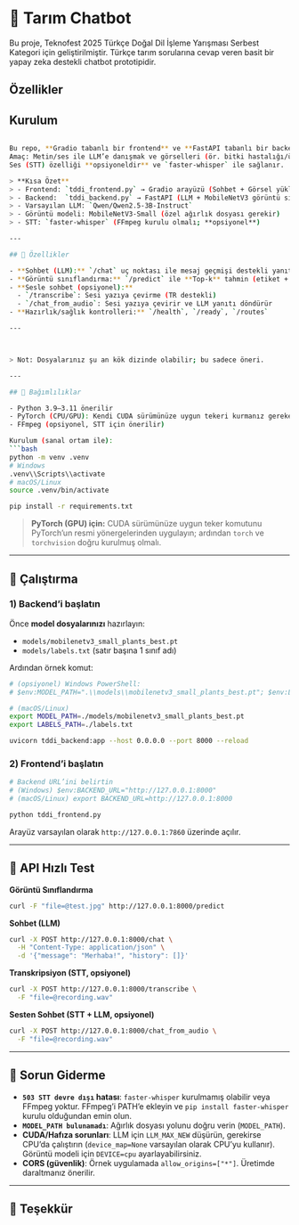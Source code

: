 # 🌿 Tarım Chatbot

Bu proje, Teknofest 2025 Türkçe Doğal Dil İşleme Yarışması Serbest Kategori için geliştirilmiştir. Türkçe tarım sorularına cevap veren basit bir yapay zeka destekli chatbot prototipidir.

## Özellikler

## Kurulum
```bash

Bu repo, **Gradio tabanlı bir frontend** ve **FastAPI tabanlı bir backend** içerir.  
Amaç: Metin/ses ile LLM’e danışmak ve görselleri (ör. bitki hastalığı/ürün sınıfı) **MobileNetV3** ile sınıflandırmak.  
Ses (STT) özelliği **opsiyoneldir** ve `faster-whisper` ile sağlanır.

> **Kısa Özet**
> - Frontend: `tddi_frontend.py` → Gradio arayüzü (Sohbet + Görsel yükleme + Mikrofon)
> - Backend:  `tddi_backend.py` → FastAPI (LLM + MobileNetV3 görüntü sınıflandırma + opsiyonel STT)
> - Varsayılan LLM: `Qwen/Qwen2.5-3B-Instruct`
> - Görüntü modeli: MobileNetV3-Small (özel ağırlık dosyası gerekir)
> - STT: `faster-whisper` (FFmpeg kurulu olmalı; **opsiyonel**)

---

## 🎯 Özellikler

- **Sohbet (LLM):** `/chat` uç noktası ile mesaj geçmişi destekli yanıt üretimi
- **Görüntü sınıflandırma:** `/predict` ile **Top‑k** tahmin (etiket + skor)
- **Sesle sohbet (opsiyonel):**
  - `/transcribe`: Sesi yazıya çevirme (TR destekli)
  - `/chat_from_audio`: Sesi yazıya çevirir ve LLM yanıtı döndürür
- **Hazırlık/sağlık kontrolleri:** `/health`, `/ready`, `/routes`

---



> Not: Dosyalarınız şu an kök dizinde olabilir; bu sadece öneri.

---

## 🧩 Bağımlılıklar

- Python 3.9–3.11 önerilir
- PyTorch (CPU/GPU): Kendi CUDA sürümünüze uygun tekeri kurmanız gerekebilir
- FFmpeg (opsiyonel, STT için önerilir)

Kurulum (sanal ortam ile):
```bash
python -m venv .venv
# Windows
.venv\\Scripts\\activate
# macOS/Linux
source .venv/bin/activate

pip install -r requirements.txt
```

> **PyTorch (GPU) için:** CUDA sürümünüze uygun teker komutunu PyTorch’un resmi yönergelerinden uygulayın; ardından `torch` ve `torchvision` doğru kurulmuş olmalı.

---

## 🚀 Çalıştırma

### 1) Backend’i başlatın
Önce **model dosyalarınızı** hazırlayın:
- `models/mobilenetv3_small_plants_best.pt`
- `models/labels.txt` (satır başına 1 sınıf adı)

Ardından örnek komut:
```bash
# (opsiyonel) Windows PowerShell:
# $env:MODEL_PATH=".\\models\\mobilenetv3_small_plants_best.pt"; $env:LABELS_PATH=".\\labels.txt"

# (macOS/Linux)
export MODEL_PATH=./models/mobilenetv3_small_plants_best.pt
export LABELS_PATH=./labels.txt

uvicorn tddi_backend:app --host 0.0.0.0 --port 8000 --reload
```

### 2) Frontend’i başlatın
```bash
# Backend URL’ini belirtin
# (Windows) $env:BACKEND_URL="http://127.0.0.1:8000"
# (macOS/Linux) export BACKEND_URL=http://127.0.0.1:8000

python tddi_frontend.py
```
Arayüz varsayılan olarak `http://127.0.0.1:7860` üzerinde açılır.

---

## 🧪 API Hızlı Test

**Görüntü Sınıflandırma**
```bash
curl -F "file=@test.jpg" http://127.0.0.1:8000/predict
```

**Sohbet (LLM)**
```bash
curl -X POST http://127.0.0.1:8000/chat \
  -H "Content-Type: application/json" \
  -d '{"message": "Merhaba!", "history": []}'
```

**Transkripsiyon (STT, opsiyonel)**
```bash
curl -X POST http://127.0.0.1:8000/transcribe \
  -F "file=@recording.wav"
```

**Sesten Sohbet (STT + LLM, opsiyonel)**
```bash
curl -X POST http://127.0.0.1:8000/chat_from_audio \
  -F "file=@recording.wav"
```

---

## 🔧 Sorun Giderme

- **`503 STT devre dışı` hatası**: `faster-whisper` kurulmamış olabilir veya FFmpeg yoktur. FFmpeg’i PATH’e ekleyin ve `pip install faster-whisper` kurulu olduğundan emin olun.
- **`MODEL_PATH bulunamadı`**: Ağırlık dosyası yolunu doğru verin (`MODEL_PATH`).
- **CUDA/Hafıza sorunları**: LLM için `LLM_MAX_NEW` düşürün, gerekirse CPU’da çalıştırın (`device_map=None` varsayılan olarak CPU’yu kullanır). Görüntü modeli için `DEVICE=cpu` ayarlayabilirsiniz.
- **CORS (güvenlik)**: Örnek uygulamada `allow_origins=["*"]`. Üretimde daraltmanız önerilir.

---


## 🙏 Teşekkür


